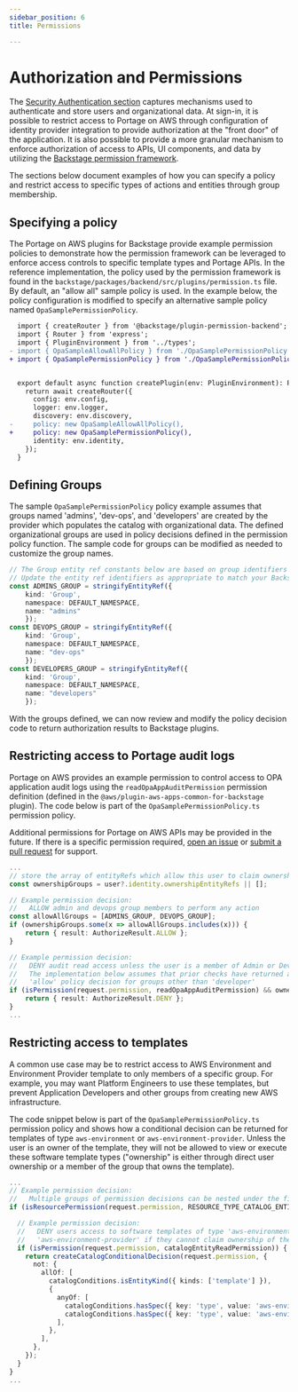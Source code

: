 ```yaml
---
sidebar_position: 6
title: Permissions

---
```


# Authorization and Permissions

The [Security Authentication section](/docs/techdocs/security#authentication) captures mechanisms used to authenticate and store users and organizational data.  At sign-in, it is possible to restrict access to Portage on AWS through configuration of identity provider integration to provide authorization at the "front door" of the application.  It is also possible to provide a more granular mechanism to enforce authorization of access to APIs, UI components, and data by utilizing the [Backstage permission framework](https://backstage.io/docs/permissions/overview).

The sections below document examples of how you can specify a policy and restrict access to specific types of actions and entities through group membership.

## Specifying a policy

The Portage on AWS plugins for Backstage provide example permission policies to demonstrate how the permission framework can be leveraged to enforce access controls to specific template types and Portage APIs.  In the reference implementation, the policy used by the permission framework is found in the `backstage/packages/backend/src/plugins/permission.ts` file.  By default, an "allow all" sample policy is used.  In the example below, the policy configuration is modified to specify an alternative sample policy named `OpaSamplePermissionPolicy`.

```diff {4-5,13-14} title="backstage/packages/backend/src/plugins/permission.ts"
  import { createRouter } from '@backstage/plugin-permission-backend';
  import { Router } from 'express';
  import { PluginEnvironment } from '../types';
- import { OpaSampleAllowAllPolicy } from './OpaSamplePermissionPolicy';
+ import { OpaSamplePermissionPolicy } from './OpaSamplePermissionPolicy';


  export default async function createPlugin(env: PluginEnvironment): Promise<Router> {
    return await createRouter({
      config: env.config,
      logger: env.logger,
      discovery: env.discovery,
-     policy: new OpaSampleAllowAllPolicy(),
+     policy: new OpaSamplePermissionPolicy(),
      identity: env.identity,
    });
  }
```

## Defining Groups

The sample `OpaSamplePermissionPolicy` policy example assumes that groups named 'admins', 'dev-ops', and 'developers' are created by the provider which populates the catalog with organizational data.  The defined organizational groups are used in policy decisions defined in the permission policy function. The sample code for groups can be modified as needed to customize the group names.


```ts title="backstage/packages/backend/src/plugins/OpaSamplePermissionPolicy.ts"
// The Group entity ref constants below are based on group identifiers created from the auth IdP or manually created
// Update the entity ref identifiers as appropriate to match your Backstage installation
const ADMINS_GROUP = stringifyEntityRef({ 
    kind: 'Group', 
    namespace: DEFAULT_NAMESPACE, 
    name: "admins" 
    });
const DEVOPS_GROUP = stringifyEntityRef({ 
    kind: 'Group', 
    namespace: DEFAULT_NAMESPACE, 
    name: "dev-ops" 
    });
const DEVELOPERS_GROUP = stringifyEntityRef({ 
    kind: 'Group', 
    namespace: DEFAULT_NAMESPACE, 
    name: "developers" 
    });
```

With the groups defined, we can now review and modify the policy decision code to return authorization results to Backstage plugins.

## Restricting access to Portage audit logs

Portage on AWS provides an example permission to control access to OPA application audit logs using the `readOpaAppAuditPermission` permission definition (defined in the `@aws/plugin-aws-apps-common-for-backstage` plugin).  The code below is part of the `OpaSamplePermissionPolicy.ts` permission policy.  

Additional permissions for Portage on AWS APIs may be provided in the future.  If there is a specific permission required,  [open an issue](https://github.com/DigiTransHQ/portage/issues) or [submit a pull request](https://github.com/DigiTransHQ/portage/pulls) for support.

```ts title="backstage/packages/backend/src/plugins/OpaSamplePermissionPolicy.ts"
...
// store the array of entityRefs which allow this user to claim ownership of an entity
const ownershipGroups = user?.identity.ownershipEntityRefs || [];

// Example permission decision:
//   ALLOW admin and devops group members to perform any action
const allowAllGroups = [ADMINS_GROUP, DEVOPS_GROUP];
if (ownershipGroups.some(x => allowAllGroups.includes(x))) {
    return { result: AuthorizeResult.ALLOW };
}

// Example permission decision: 
//   DENY audit read access unless the user is a member of Admin or DevOps
//   The implementation below assumes that prior checks have returned an
//   'allow' policy decision for groups other than 'developer'
if (isPermission(request.permission, readOpaAppAuditPermission) && ownershipGroups.includes(DEVELOPERS_GROUP)) {
    return { result: AuthorizeResult.DENY };
}
...
```

## Restricting access to templates

A common use case may be to restrict access to AWS Environment and Environment Provider template to only members of a specific group.  For example, you may want Platform Engineers to use these templates, but prevent Application Developers and other groups from creating new AWS infrastructure.

The code snippet below is part of the `OpaSamplePermissionPolicy.ts` permission policy and shows how a conditional decision can be returned for templates of type `aws-environment` or `aws-environment-provider`.  Unless the user is an owner of the template, they will not be allowed to view or execute these software template types ("ownership" is either through direct user ownership or a member of the group that owns the template).

```ts title="backstage/packages/backend/src/plugins/OpaSamplePermissionPolicy.ts"
...
// Example permission decision:
//   Multiple groups of permission decisions can be nested under the first check to ensure we're working with catalog entities
if (isResourcePermission(request.permission, RESOURCE_TYPE_CATALOG_ENTITY)) {

  // Example permission decision:
  //   DENY users access to software templates of type 'aws-environment' or
  //   'aws-environment-provider' if they cannot claim ownership of the entity
  if (isPermission(request.permission, catalogEntityReadPermission)) {
    return createCatalogConditionalDecision(request.permission, {
      not: {
        allOf: [
          catalogConditions.isEntityKind({ kinds: ['template'] }),
          {
            anyOf: [
              catalogConditions.hasSpec({ key: 'type', value: 'aws-environment' }),
              catalogConditions.hasSpec({ key: 'type', value: 'aws-environment-provider' }),
            ],
          },
        ],
      },
    });
  }
}
...
```

